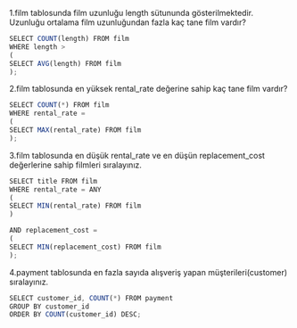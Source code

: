 1.film tablosunda film uzunluğu length sütununda gösterilmektedir. Uzunluğu ortalama film uzunluğundan fazla kaç tane film vardır?
```javascript
SELECT COUNT(length) FROM film
WHERE length > 
(
SELECT AVG(length) FROM film
);
```
2.film tablosunda en yüksek rental_rate değerine sahip kaç tane film vardır?
```javascript
SELECT COUNT(*) FROM film
WHERE rental_rate = 
(
SELECT MAX(rental_rate) FROM film
);
```
3.film tablosunda en düşük rental_rate ve en düşün replacement_cost değerlerine sahip filmleri sıralayınız.
```javascript
SELECT title FROM film
WHERE rental_rate = ANY
(
SELECT MIN(rental_rate) FROM film
)

AND replacement_cost =
(
SELECT MIN(replacement_cost) FROM film
);
```
4.payment tablosunda en fazla sayıda alışveriş yapan müşterileri(customer) sıralayınız.
```javascript
SELECT customer_id, COUNT(*) FROM payment
GROUP BY customer_id
ORDER BY COUNT(customer_id) DESC;
```
